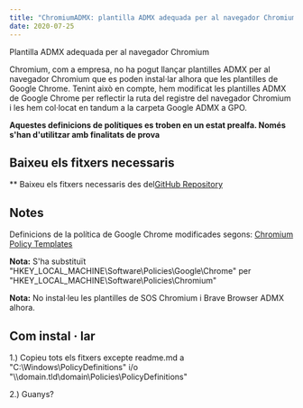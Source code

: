 ```yaml
---
title: "ChromiumADMX: plantilla ADMX adequada per al navegador Chromium"
date: 2020-07-25
---
```



Plantilla ADMX adequada per al navegador Chromium

Chromium, com a empresa, no ha pogut llançar plantilles ADMX per al navegador Chromium que es poden instal·lar alhora que les plantilles de Google Chrome.
Tenint això en compte, hem modificat les plantilles ADMX de Google Chrome per reflectir la ruta del registre del navegador Chromium i les hem col·locat en tandum a la carpeta Google ADMX a GPO.

**Aquestes definicions de polítiques es troben en un estat prealfa. Només s'han d'utilitzar amb finalitats de prova**

## Baixeu els fitxers necessaris

** Baixeu els fitxers necessaris des del[GitHub Repository](https://github.com/simeononsecurity/ChromiumADMX)

## Notes

Definicions de la política de Google Chrome modificades segons:
[Chromium Policy Templates](https://www.chromium.org/administrators/policy-templates)

**Nota:** S'ha substituït "HKEY_LOCAL_MACHINE\Software\Policies\Google\Chrome" per "HKEY_LOCAL_MACHINE\Software\Policies\Chromium\"

**Nota:** No instal·leu les plantilles de SOS Chromium i Brave Browser ADMX alhora.

## Com instal · lar

1.) Copieu tots els fitxers excepte readme.md a "C:\Windows\PolicyDefinitions" i/o "\\\domain.tld\domain\Policies\PolicyDefinitions"

2.) Guanys?




